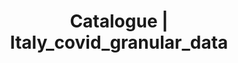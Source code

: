 ---
layout: dataset
title: Catalogue | Italy_covid_granular_data
data:
  id: Italy_covid_granular_data
  sharing: public
  topics:
    - Italy granular data
  tags:
    - italy
    - regional
    - county
  licence: 'https://github.com/pcm-dpc/COVID-19/blob/master/LICENSE'
  createdAt: 11-05-2020
  title: Italy Official Covid19 Granular Data
  author: Erika Agostinelli
  author_email: erika.agostinelli1@ibm.com
  url: 'https://github.com/pcm-dpc/COVID-19/'
  description: Italy Official Covid19 Granular Data (regiona and province level)

---